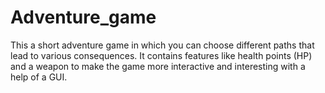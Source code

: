 # Adventure_game
This a short adventure game in which you can choose different paths that lead to various consequences.
It contains features like health points (HP) and a weapon to make the game more interactive and interesting with a help of a GUI.
